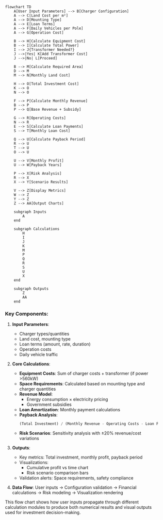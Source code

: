 ```mermaid
flowchart TD
    A[User Input Parameters] --> B[Charger Configuration]
    A --> C[Land Cost per m²]
    A --> D[Mounting Type]
    A --> E[Loan Terms]
    A --> F[Daily Vehicles per Pole]
    A --> G[Operation Cost]
    
    B --> H[Calculate Equipment Cost]
    B --> I[Calculate Total Power]
    I --> J{Transformer Needed?}
    J -->|Yes| K[Add Transformer Cost]
    J -->|No| L[Proceed]
    
    B --> M[Calculate Required Area]
    D --> M
    M --> N[Monthly Land Cost]
    
    H --> O[Total Investment Cost]
    K --> O
    N --> O
    
    F --> P[Calculate Monthly Revenue]
    B --> P
    P --> Q[Base Revenue + Subsidy]
    
    G --> R[Operating Costs]
    N --> R
    E --> S[Calculate Loan Payments]
    S --> T[Monthly Loan Cost]
    
    Q --> U[Calculate Payback Period]
    R --> U
    T --> U
    O --> U
    
    U --> V[Monthly Profit]
    U --> W[Payback Years]
    
    P --> X[Risk Analysis]
    R --> X
    X --> Y[Scenario Results]
    
    V --> Z[Display Metrics]
    W --> Z
    Y --> Z
    Z --> AA[Output Charts]
    
    subgraph Inputs
        A
    end
    
    subgraph Calculations
        H
        I
        J
        K
        M
        P
        Q
        R
        S
        U
        X
    end
    
    subgraph Outputs
        Z
        AA
    end
```

### Key Components:
1. **Input Parameters**:
   - Charger types/quantities
   - Land cost, mounting type
   - Loan terms (amount, rate, duration)
   - Operation costs
   - Daily vehicle traffic

2. **Core Calculations**:
   - **Equipment Costs**: Sum of charger costs + transformer (if power >560kW)
   - **Space Requirements**: Calculated based on mounting type and charger quantities
   - **Revenue Model**: 
     - Energy consumption × electricity pricing
     - Government subsidies
   - **Loan Amortization**: Monthly payment calculations
   - **Payback Analysis**: 
     ```python
     (Total Investment) / (Monthly Revenue - Operating Costs - Loan Payments)
     ```
   - **Risk Scenarios**: Sensitivity analysis with ±20% revenue/cost variations

3. **Outputs**:
   - Key metrics: Total investment, monthly profit, payback period
   - Visualizations: 
     - Cumulative profit vs time chart
     - Risk scenario comparison bars
   - Validation alerts: Space requirements, safety compliance

4. **Data Flow**:
   User inputs → Configuration validation → Financial calculations → Risk modeling → Visualization rendering

This flow chart shows how user inputs propagate through different calculation modules to produce both numerical results and visual outputs used for investment decision-making.